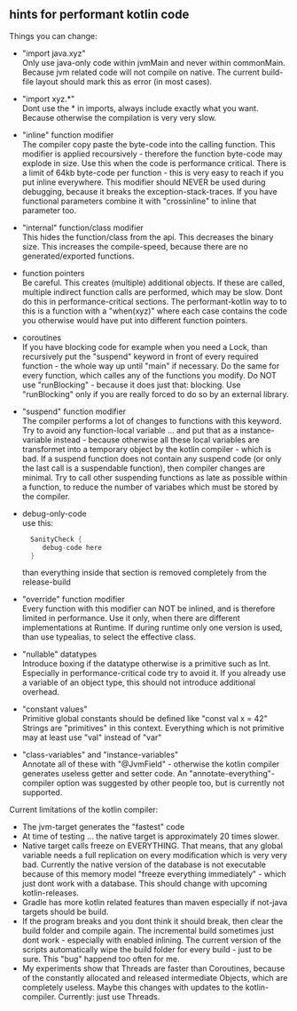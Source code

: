 ## hints for performant kotlin code

Things you can change:

* "import java.xyz"<br/>
  Only use java-only code within jvmMain and never within commonMain.
  Because jvm related code will not compile on native.
  The current build-file layout should mark this as error (in most cases).
* "import xyz.\*"<br/>
  Dont use the \* in imports, always include exactly what you want.
  Because otherwise the compilation is very very slow.
* "inline" function modifier<br/>
  The compiler copy paste the byte-code into the calling function.
  This modifier is applied recoursively - therefore the function byte-code may explode in size.
  Use this when the code is performance critical.
  There is a limit of 64kb byte-code per function - this is very easy to reach if you put inline everywhere.
  This modifier should NEVER be used during debugging, because it breaks the exception-stack-traces.
  If you have functional parameters combine it with "crossinline" to inline that parameter too.
* "internal" function/class modifier <br/>
  This hides the function/class from the api.
  This decreases the binary size.
  This increases the compile-speed, because there are no generated/exported functions.
* function pointers<br/>
  Be careful.
  This creates (multiple) additional objects.
  If these are called, multiple indirect function calls are performed, which may be slow.
  Dont do this in performance-critical sections.
  The performant-kotlin way to to this is a function with a "when(xyz)" where each case contains the code you otherwise would have put into different function pointers.
* coroutines<br/>
  If you have blocking code for example when you need a Lock, than recursively put the "suspend" keyword in front of every required function - the whole way up until "main" if necessary.
  Do the same for every function, which calles any of the functions you modify.
  Do NOT use "runBlocking" - because it does just that: blocking.
  Use "runBlocking" only if you are really forced to do so by an external library.
* "suspend" function modifier<br/>
  The compiler performs a lot of changes to functions with this keyword.
  Try to avoid any function-local variable ... and put that as a instance-variable instead - because otherwise all these local variables are transformet into a temporary object by the kotlin compiler - which is bad.
  If a suspend function does not contain any suspend code (or only the last call is a suspendable function), then compiler changes are minimal.
  Try to call other suspending functions as late as possible within a function, to reduce the number of variabes which must be stored by the compiler.
* debug-only-code<br/>
  use this:
  
  ```kotlin
    SanityCheck {
       debug-code here
    }
  ```
  
  than everything inside that section is removed completely from the release-build
* "override" function modifier<br/>
  Every function with this modifier can NOT be inlined, and is therefore limited in performance.
  Use it only, when there are different implementations at Runtime.
  If during runtime only one version is used, than use typealias, to select the effective class.
* "nullable" datatypes<br/>
  Introduce boxing if the datatype otherwise is a primitive such as Int.
  Especially in performance-critical code try to avoid it.
  If you already use a variable of an object type, this should not introduce additional overhead.
* "constant values"<br/>
  Primitive global constants should be defined like "const val x = 42"
  Strings are "primitives" in this context.
  Everything which is not primitive may at least use "val" instead of "var"
* "class-variables" and "instance-variables"<br/>
  Annotate all of these with "@JvmField" - otherwise the kotlin compiler generates useless getter and setter code.
  An "annotate-everything"-compiler option was suggested by other people too, but is currently not supported.

Current limitations of the kotlin compiler:

* The jvm-target generates the "fastest" code
* At time of testing ... the native target is approximately 20 times slower.
* Native target calls freeze on EVERYTHING.
  That means, that any global variable needs a full replication on every modification which is very very bad.
  Currently the native version of the database is not executable because of this memory model "freeze everything immediately" - which just dont work with a database.
  This should change with upcoming kotlin-releases.
* Gradle has more kotlin related features than maven especially if not-java targets should be build.
* If the program breaks and you dont think it should break, then clear the build folder and compile again.
  The incremental build sometimes just dont work - especially with enabled inlining.
  The current version of the scripts automatically wipe the build folder for every build - just to be sure.
  This "bug" happend too often for me.
* My experiments show that Threads are faster than Coroutines, because of the constantly allocated and released intermediate Objects, which are completely useless.
  Maybe this changes with updates to the kotlin-compiler.
  Currently: just use Threads.
